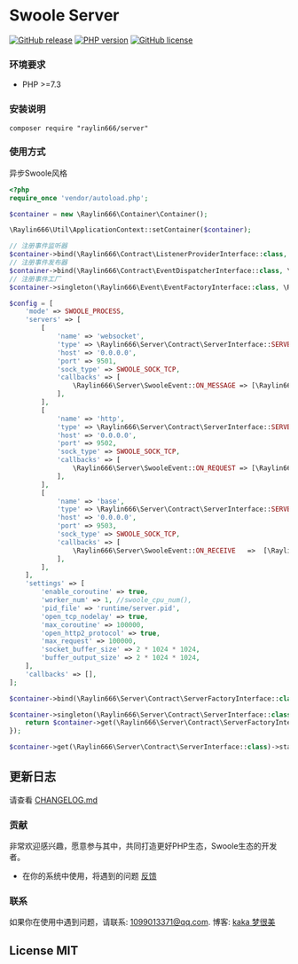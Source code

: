 # Swoole Server

[![GitHub release](https://img.shields.io/github/release/raylin666/server.svg)](https://github.com/raylin666/server/releases)
[![PHP version](https://img.shields.io/badge/php-%3E%207.3-orange.svg)](https://github.com/php/php-src)
[![GitHub license](https://img.shields.io/badge/license-MIT-blue.svg)](#LICENSE)

### 环境要求

* PHP >=7.3

### 安装说明

```
composer require "raylin666/server"
```

### 使用方式

异步Swoole风格

```php
<?php
require_once 'vendor/autoload.php';

$container = new \Raylin666\Container\Container();

\Raylin666\Util\ApplicationContext::setContainer($container);

// 注册事件监听器
$container->bind(\Raylin666\Contract\ListenerProviderInterface::class, \Raylin666\Event\ListenerProvider::class);
// 注册事件发布器
$container->bind(\Raylin666\Contract\EventDispatcherInterface::class, \Raylin666\Event\Dispatcher::class);
// 注册事件工厂
$container->singleton(\Raylin666\Event\EventFactoryInterface::class, \Raylin666\Event\EventFactory::class);

$config = [
    'mode' => SWOOLE_PROCESS,
    'servers' => [
        [
            'name' => 'websocket',
            'type' => \Raylin666\Server\Contract\ServerInterface::SERVER_WEBSOCKET,
            'host' => '0.0.0.0',
            'port' => 9501,
            'sock_type' => SWOOLE_SOCK_TCP,
            'callbacks' => [
                \Raylin666\Server\SwooleEvent::ON_MESSAGE => [\Raylin666\Server\Bootstrap\Callback\MessageCallback::class, 'onMessage']
            ],
        ],
        [
            'name' => 'http',
            'type' => \Raylin666\Server\Contract\ServerInterface::SERVER_HTTP,
            'host' => '0.0.0.0',
            'port' => 9502,
            'sock_type' => SWOOLE_SOCK_TCP,
            'callbacks' => [
                \Raylin666\Server\SwooleEvent::ON_REQUEST => [\Raylin666\Server\Bootstrap\Callback\RequestCallback::class, 'onRequest'],
            ],
        ],
        [
            'name' => 'base',
            'type' => \Raylin666\Server\Contract\ServerInterface::SERVER_BASE,
            'host' => '0.0.0.0',
            'port' => 9503,
            'sock_type' => SWOOLE_SOCK_TCP,
            'callbacks' => [
                \Raylin666\Server\SwooleEvent::ON_RECEIVE   =>  [\Raylin666\Server\Bootstrap\Callback\ReceiveCallback::class, 'onReceive']
            ],
        ],
    ],
    'settings' => [
        'enable_coroutine' => true,
        'worker_num' => 1, //swoole_cpu_num(),
        'pid_file' => 'runtime/server.pid',
        'open_tcp_nodelay' => true,
        'max_coroutine' => 100000,
        'open_http2_protocol' => true,
        'max_request' => 100000,
        'socket_buffer_size' => 2 * 1024 * 1024,
        'buffer_output_size' => 2 * 1024 * 1024,
    ],
    'callbacks' => [],
];

$container->bind(\Raylin666\Server\Contract\ServerFactoryInterface::class, \Raylin666\Server\ServerFactory::class);

$container->singleton(\Raylin666\Server\Contract\ServerInterface::class, function ($container) use ($config) {
    return $container->get(\Raylin666\Server\Contract\ServerFactoryInterface::class)->make($config);
});

$container->get(\Raylin666\Server\Contract\ServerInterface::class)->start();

```

## 更新日志

请查看 [CHANGELOG.md](CHANGELOG.md)

### 贡献

非常欢迎感兴趣，愿意参与其中，共同打造更好PHP生态，Swoole生态的开发者。

* 在你的系统中使用，将遇到的问题 [反馈](https://github.com/raylin666/server/issues)

### 联系

如果你在使用中遇到问题，请联系: [1099013371@qq.com](mailto:1099013371@qq.com). 博客: [kaka 梦很美](http://www.ls331.com)

## License MIT

